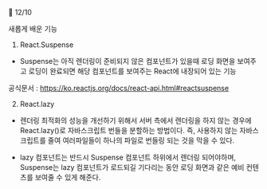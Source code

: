 📌 12/10

새롭게 배운 기능

1. React.Suspense
- Suspense는 아직 렌더링이 준비되지 않은 컴포넌트가 있을때 로딩 화면을 보여주고 로딩이 완료되면 해당 컴포넌트를 보여주는 React에 내장되어 있는 기능

공식문서 : https://ko.reactjs.org/docs/react-api.html#reactsuspense

2. React.lazy
- 렌더링 최적화의 성능을 개선하기 위해서 서버 측에서 렌더링을 하지 않는 경우에 React.lazy()로 자바스크립트 번들을 분할하는 방법이다. 
즉, 사용하지 않는 자바스크립트를 줄여 여러파일들이 하나의 파일로 번들링 되는 것을 막을 수 있다.

- lazy 컴포넌트는 반드시 Suspense 컴포넌트 하위에서 렌더링 되어야하며, Suspense는 lazy 컴포넌트가 로드되길 기다리는 동안 로딩 화면과 같은 예비 컨텐츠를 보여줄 수 있게 해준다.

